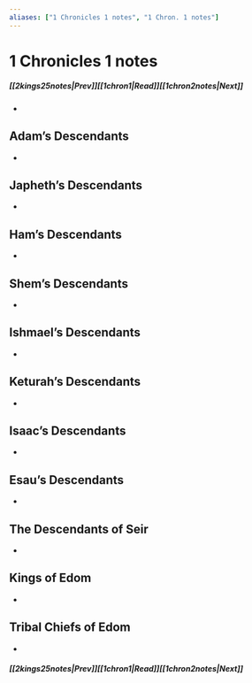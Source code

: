 ```yaml
---
aliases: ["1 Chronicles 1 notes", "1 Chron. 1 notes"]
---
```

# 1 Chronicles 1 notes
##### <span class=arrow-left></span>[[2kings25notes|Prev]]<span class=navigation-separator></span>[[1chron1|Read]]<span class=navigation-separator></span>[[1chron2notes|Next]]<span class=arrow-right></span>
- 
## Adam’s Descendants
- 
## Japheth’s Descendants
- 
## Ham’s Descendants
- 
## Shem’s Descendants
- 
## Ishmael’s Descendants
- 
## Keturah’s Descendants
- 
## Isaac’s Descendants
- 
## Esau’s Descendants
- 
## The Descendants of Seir
- 
## Kings of Edom
- 
## Tribal Chiefs of Edom
- 
##### <span class=arrow-left></span>[[2kings25notes|Prev]]<span class=navigation-separator></span>[[1chron1|Read]]<span class=navigation-separator></span>[[1chron2notes|Next]]<span class=arrow-right></span>